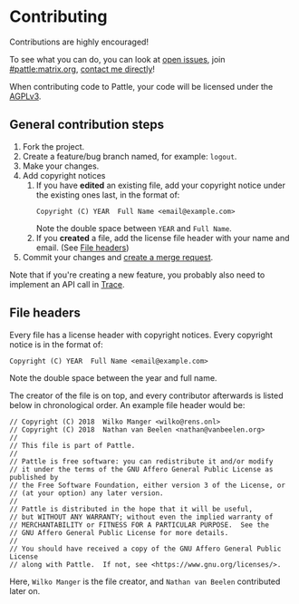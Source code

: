 # Contributing

Contributions are highly encouraged!

To see what you can do, you can look at
[open issues](https://git.pattle.im/pattle/pattle/issues),
join [#pattle:matrix.org](https://matrix.to/#/#pattle:matrix.org),
[contact me directly](https://matrix.to/#/@wilko:matrix.org)!

When contributing code to Pattle, your code will be licensed under the
[AGPLv3](https://www.gnu.org/licenses/agpl-3.0.en.html).

## General contribution steps

1. Fork the project.
2. Create a feature/bug branch named, for example: `logout`.
3. Make your changes.
4. Add copyright notices
    1. If you have **edited** an existing file, add your copyright notice
       under the existing ones last, in the format of:
       ```
       Copyright (C) YEAR  Full Name <email@example.com>
       ```
       Note the double space between `YEAR` and `Full Name`.
    2. If you **created** a file, add the license file header with your name
       and email. (See [File headers](#file-headers))
5. Commit your changes and
   [create a merge request](https://git.pattle.im/pattle/pattle/merge_requests/new).

Note that if you're creating a new feature, you probably also need to implement
an API call in [Trace](https://git.pattle.im/pattle/library/android/trace).

## File headers

Every file has a license header with copyright notices. Every copyright
notice is in the format of: 
```
Copyright (C) YEAR  Full Name <email@example.com>
```
Note the double space between the year and full name.

The creator of the file is on top, and every contributor afterwards is
listed below in chronological order. An example file header would be:

```
// Copyright (C) 2018  Wilko Manger <wilko@rens.onl>
// Copyright (C) 2018  Nathan van Beelen <nathan@vanbeelen.org>
// 
// This file is part of Pattle.
// 
// Pattle is free software: you can redistribute it and/or modify
// it under the terms of the GNU Affero General Public License as published by
// the Free Software Foundation, either version 3 of the License, or
// (at your option) any later version.
// 
// Pattle is distributed in the hope that it will be useful,
// but WITHOUT ANY WARRANTY; without even the implied warranty of
// MERCHANTABILITY or FITNESS FOR A PARTICULAR PURPOSE.  See the
// GNU Affero General Public License for more details.
// 
// You should have received a copy of the GNU Affero General Public License
// along with Pattle.  If not, see <https://www.gnu.org/licenses/>.

```

Here, `Wilko Manger` is the file creator, and `Nathan van Beelen` contributed later on.
